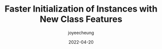 ---
author: joyeecheung
date: 2022-04-20
permalink: false
publisher: v8js
tags:
  - user-agents
  - engines
  - performance
target_url: https://v8.dev/blog/faster-class-features
title: Faster Initialization of Instances with New Class Features
---